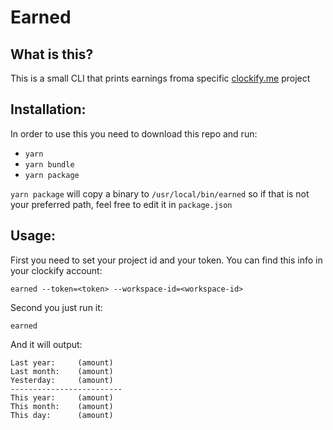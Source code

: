 # Earned

## What is this?
This is a small CLI that prints earnings froma specific [clockify.me](https://clockify.me/) project

## Installation:
In order to use this you need to download this repo and run:
- `yarn`
- `yarn bundle`
- `yarn package`

`yarn package` will copy a binary to `/usr/local/bin/earned` so if that is not your preferred path, feel free to edit it in `package.json`

## Usage:
First you need to set your project id and your token. You can find this info in your clockify account:
```
earned --token=<token> --workspace-id=<workspace-id>
```

Second you just run it:

```
earned
```

And it will output:
```
Last year:     (amount)
Last month:    (amount)
Yesterday:     (amount)
-------------------------
This year:     (amount)
This month:    (amount)
This day:      (amount)
```